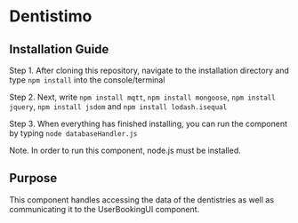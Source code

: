 
# Dentistimo

## Installation Guide
Step 1. After cloning this repository, navigate to the installation directory and type `npm install` into the console/terminal

Step 2. Next, write `npm install mqtt`, `npm install mongoose`, `npm install jquery`, `npm install jsdom` and `npm install lodash.isequal`

Step 3. When everything has finished installing, you can run the component by typing `node databaseHandler.js`

Note. In order to run this component, node.js must be installed.

## Purpose
This component handles accessing the data of the dentistries as well as communicating it to the UserBookingUI component. 

